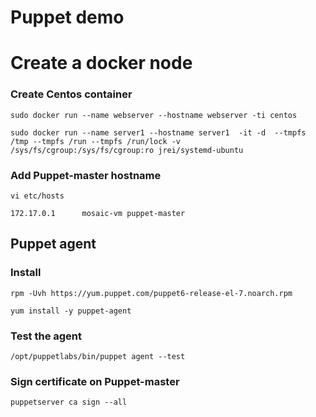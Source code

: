 # Puppet demo


# Create a docker node 
### Create Centos container
`sudo docker run --name webserver --hostname webserver -ti centos`

`sudo docker run --name server1 --hostname server1  -it -d  --tmpfs /tmp --tmpfs /run --tmpfs /run/lock -v /sys/fs/cgroup:/sys/fs/cgroup:ro jrei/systemd-ubuntu`

### Add Puppet-master hostname
`vi etc/hosts`

`172.17.0.1      mosaic-vm puppet-master`

## Puppet agent
### Install
`rpm -Uvh https://yum.puppet.com/puppet6-release-el-7.noarch.rpm`

`yum install -y puppet-agent`
### Test the agent
`/opt/puppetlabs/bin/puppet agent --test`

### Sign certificate on Puppet-master

 `puppetserver ca sign --all`
 
